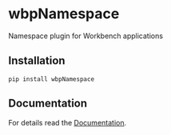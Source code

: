 # wbpNamespace

Namespace plugin for Workbench applications

## Installation

```shell
pip install wbpNamespace
```

## Documentation

For details read the [Documentation](https://workbench2.gitlab.io/workbench-plugins/wbpnamespace/).
